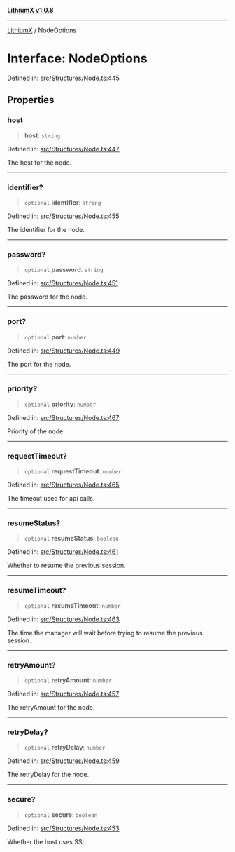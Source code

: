 [**LithiumX v1.0.8**](../README.md)

***

[LithiumX](../globals.md) / NodeOptions

# Interface: NodeOptions

Defined in: [src/Structures/Node.ts:445](https://github.com/anantix-network/LithiumX/blob/6d83bed841f7c0d8766531c5310768bcb05e7f91/src/Structures/Node.ts#L445)

## Properties

### host

> **host**: `string`

Defined in: [src/Structures/Node.ts:447](https://github.com/anantix-network/LithiumX/blob/6d83bed841f7c0d8766531c5310768bcb05e7f91/src/Structures/Node.ts#L447)

The host for the node.

***

### identifier?

> `optional` **identifier**: `string`

Defined in: [src/Structures/Node.ts:455](https://github.com/anantix-network/LithiumX/blob/6d83bed841f7c0d8766531c5310768bcb05e7f91/src/Structures/Node.ts#L455)

The identifier for the node.

***

### password?

> `optional` **password**: `string`

Defined in: [src/Structures/Node.ts:451](https://github.com/anantix-network/LithiumX/blob/6d83bed841f7c0d8766531c5310768bcb05e7f91/src/Structures/Node.ts#L451)

The password for the node.

***

### port?

> `optional` **port**: `number`

Defined in: [src/Structures/Node.ts:449](https://github.com/anantix-network/LithiumX/blob/6d83bed841f7c0d8766531c5310768bcb05e7f91/src/Structures/Node.ts#L449)

The port for the node.

***

### priority?

> `optional` **priority**: `number`

Defined in: [src/Structures/Node.ts:467](https://github.com/anantix-network/LithiumX/blob/6d83bed841f7c0d8766531c5310768bcb05e7f91/src/Structures/Node.ts#L467)

Priority of the node.

***

### requestTimeout?

> `optional` **requestTimeout**: `number`

Defined in: [src/Structures/Node.ts:465](https://github.com/anantix-network/LithiumX/blob/6d83bed841f7c0d8766531c5310768bcb05e7f91/src/Structures/Node.ts#L465)

The timeout used for api calls.

***

### resumeStatus?

> `optional` **resumeStatus**: `boolean`

Defined in: [src/Structures/Node.ts:461](https://github.com/anantix-network/LithiumX/blob/6d83bed841f7c0d8766531c5310768bcb05e7f91/src/Structures/Node.ts#L461)

Whether to resume the previous session.

***

### resumeTimeout?

> `optional` **resumeTimeout**: `number`

Defined in: [src/Structures/Node.ts:463](https://github.com/anantix-network/LithiumX/blob/6d83bed841f7c0d8766531c5310768bcb05e7f91/src/Structures/Node.ts#L463)

The time the manager will wait before trying to resume the previous session.

***

### retryAmount?

> `optional` **retryAmount**: `number`

Defined in: [src/Structures/Node.ts:457](https://github.com/anantix-network/LithiumX/blob/6d83bed841f7c0d8766531c5310768bcb05e7f91/src/Structures/Node.ts#L457)

The retryAmount for the node.

***

### retryDelay?

> `optional` **retryDelay**: `number`

Defined in: [src/Structures/Node.ts:459](https://github.com/anantix-network/LithiumX/blob/6d83bed841f7c0d8766531c5310768bcb05e7f91/src/Structures/Node.ts#L459)

The retryDelay for the node.

***

### secure?

> `optional` **secure**: `boolean`

Defined in: [src/Structures/Node.ts:453](https://github.com/anantix-network/LithiumX/blob/6d83bed841f7c0d8766531c5310768bcb05e7f91/src/Structures/Node.ts#L453)

Whether the host uses SSL.
